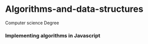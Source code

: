 # Algorithms-and-data-structures
Computer science Degree


### Implementing algorithms in Javascript
